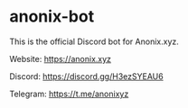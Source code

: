 # anonix-bot
This is the official Discord bot for Anonix.xyz.

Website: https://anonix.xyz

Discord: https://discord.gg/H3ezSYEAU6

Telegram: https://t.me/anonixyz
